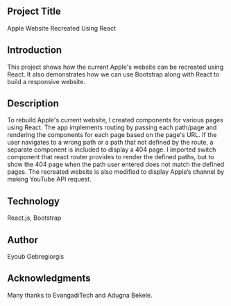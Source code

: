 ## Project Title

Apple Website Recreated Using React

## Introduction

This project shows how the current Apple's website can be recreated using React. It also demonstrates how we can use Bootstrap along with React to build a responsive website.

## Description

To rebuild Apple's current website, I created components for various pages using React. The app implements routing by passing each path/page and rendering the components for each page based on the page's URL. If the user navigates to a wrong path or a path that not defined by the route, a separate component is included to display a 404 page. I imported switch component that react router provides to render the defined paths, but to show the 404 page when the path user entered does not match the defined pages. The recreated website is also modified to display Apple’s channel by making YouTube API request.

## Technology

React.js, Bootstrap

## Author

Eyoub Gebregiorgis

## Acknowledgments

Many thanks to EvangadiTech and Adugna Bekele.
